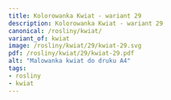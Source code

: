 ```yaml
---
title: Kolorowanka Kwiat - wariant 29
description: Kolorowanka Kwiat - wariant 29
canonical: /rosliny/kwiat/
variant_of: kwiat
image: /rosliny/kwiat/29/kwiat-29.svg
pdf: /rosliny/kwiat/29/kwiat-29.pdf
alt: "Malowanka kwiat do druku A4"
tags:
- rosliny
- kwiat
---
```

